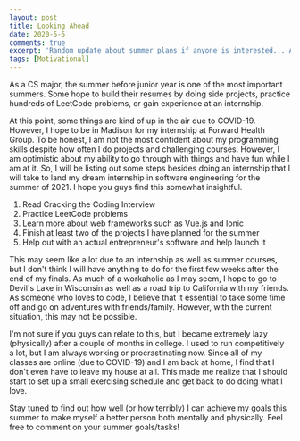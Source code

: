 ```yaml
---
layout: post
title: Looking Ahead
date: 2020-5-5
comments: true
excerpt: 'Random update about summer plans if anyone is interested... As a CS major, the summer before junior year is one of the most critical summers. Some hope to build their resumes by doing side projects, practice hundreds of LeetCode problems, or gain experience at an internship.'
tags: [Motivational]
---
```


As a CS major, the summer before junior year is one of the most important summers. Some hope to build their resumes by doing side projects, practice hundreds of LeetCode problems, or gain experience at an internship.

At this point, some things are kind of up in the air due to COVID-19. However, I hope to be in Madison for my internship at Forward Health Group. To be honest, I am not the most confident about my programming skills despite how often I do projects and challenging courses. However, I am optimistic about my ability to go through with things and have fun while I am at it. So, I will be listing out some steps besides doing an internship that I will take to land my dream internship in software engineering for the summer of 2021. I hope you guys find this somewhat insightful.

 1. Read Cracking the Coding Interview
 2. Practice LeetCode problems 
 3. Learn more about web frameworks such as Vue.js and Ionic
 4. Finish at least two of the projects I have planned for the summer
 5. Help out with an actual entrepreneur's software and help launch it

This may seem like a lot due to an internship as well as summer courses, but I don't think I will have anything to do for the first few weeks after the end of my finals. As much of a workaholic as I may seem, I hope to go to Devil's Lake in Wisconsin as well as a road trip to California with my friends. As someone who loves to code, I believe that it essential to take some time off and go on adventures with friends/family. However, with the current situation, this may not be possible.

I'm not sure if you guys can relate to this, but I became extremely lazy (physically) after a couple of months in college. I used to run competitively a lot, but I am always working or procrastinating now. Since all of my classes are online (due to COVID-19) and I am back at home, I find that I don't even have to leave my house at all. This made me realize that I should start to set up a small exercising schedule and get back to do doing what I love. 

Stay tuned to find out how well (or how terribly) I can achieve my goals this summer to make myself a better person both mentally and physically. Feel free to comment on your summer goals/tasks!
